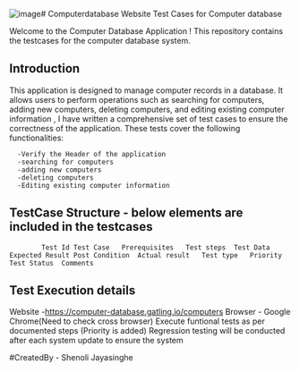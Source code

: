 ![image](https://github.com/jshenoli/Computerdatabase/assets/46641954/c976d4ac-dc0f-45ed-a426-e81ff69911f6)# Computerdatabase Website
Test Cases for Computer database

Welcome to the Computer Database Application ! This repository contains the testcases for the computer database system.

## Introduction

This application is designed to manage computer records in a database. It allows users to perform operations such as searching for computers, adding new computers, deleting computers, and editing existing computer information ,
I have written a comprehensive set of test cases to ensure the correctness of the application. These tests cover the following functionalities: 

      -Verify the Header of the application
      -searching for computers
      -adding new computers
      -deleting computers
      -Editing existing computer information

## TestCase Structure - below elements are included in the testcases
            Test Id	Test Case	Prerequisites	Test steps 	Test Data	Expected Result	Post Condition	Actual result 	Test type	Priority 	Test Status	 Comments

## Test Execution details
Website -https://computer-database.gatling.io/computers
Browser - Google Chrome(Need to check cross browser)
Execute funtional tests as per documented steps (Priority is added)
Regression testing will be conducted after each system update to ensure the system




#CreatedBy - Shenoli Jayasinghe


